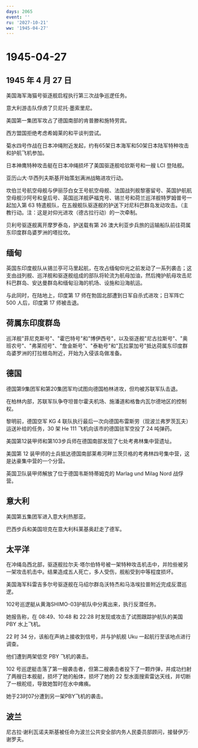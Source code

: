 ```yaml
---
days: 2065
event: ''
ru: '2027-10-21'
ww: '1945-04-27'
---
```


# 1945-04-27

## 1945 年 4 月 27 日

美国海军海猫号驱逐舰启程执行第三次战争巡逻任务。

意大利游击队俘虏了贝尼托·墨索里尼。

美国第一集团军攻占了德国南部的肯普滕和施特劳宾。

西方盟国拒绝考虑希姆莱的和平谈判尝试。

菊水四号作战在日本冲绳附近发起，约有65架日本海军和50架日本陆军特种攻击和护航飞机参加。

日本神鹰特种攻击艇在日本冲绳损坏了美国驱逐舰哈钦斯号和一艘 LCI 登陆舰。

亚历山大·华西列夫斯基开始策划满洲战略进攻行动。

坎伯兰号航空母舰与伊丽莎白女王号航空母舰、法国战列舰黎塞留号、英国护航航空母舰沙阿号和皇后号、英国巡洋舰萨福克号、锡兰号和荷兰巡洋舰特罗姆普号一起加入第
63
特遣舰队，在五艘舰队驱逐舰的护送下对尼科巴群岛发动攻击。（主教行动。注：这是对仰光进攻（德古拉行动）的一次牵制。

贝利号驱逐舰离开摩罗泰岛，护送载有第 26
澳大利亚步兵旅的运输船队前往荷属东印度群岛婆罗洲的塔拉坎。

## 缅甸

英国东印度舰队从锡兰亭可马里起航，在攻占缅甸仰光之前发动了一系列袭击；这支由战列舰、巡洋舰和驱逐舰组成的部队将轮流为航母加油，然后掩护航母攻击尼科巴群岛、安达曼群岛和缅甸沿海的机场、设施和沿海航运。

与此同时，在陆地上，印度第 17 师在勃固北部遭到日军自杀式进攻；日军阵亡
500 人后，印度第 17 师被击退。

## 荷属东印度群岛

巡洋舰"菲尼克斯号"、"霍巴特号"和"博伊西号"，以及驱逐舰"尼古拉斯号"、"奥班农号"、"弗莱彻号"、"詹金斯号"、"泰勒号"和"瓦拉蒙加号"抵达荷属东印度群岛婆罗洲的打拉根岛附近，开始为入侵该岛做准备。

## 德国

德国第9集团军和第20集团军均试图向德国柏林进攻，但均被苏联军队击退。

在柏林内部，苏联军队争夺坦普尔霍夫机场、施潘道和格鲁内瓦尔德地区的控制权。

黎明前，德国空军 KG 4
联队执行最后一次向德国布雷斯劳（现波兰弗罗茨瓦夫）运送补给的任务，30 架
He 111 飞机向该市的德国驻军空投了 24 吨弹药。

美国第12装甲师和第103步兵师在德国南部发现了七处考弗林集中营遗址。

美国第 12
装甲师的士兵抵达德国南部莱希河畔兰茨贝格的考弗林四号集中营，这是达豪集中营的一个分营。

英国卫队装甲师解放了位于德国韦斯特蒂姆克的 Marlag und Milag Nord
战俘营。

## 意大利

美国第五集团军进入意大利热那亚。

巴西步兵和美国坦克在意大利科莱基奥赶走了德军。

## 太平洋

在冲绳岛西北部，驱逐舰拉尔夫·塔尔伯特号被一架特种攻击机击中，并险些被另一架攻击机击中。结果造成五人死亡，多人受伤，舰船受到中等程度损坏。

美国海军科雷吉多尔号驱逐舰在马绍尔群岛沃特杰和马洛埃拉普附近完成反潜巡逻。

102号巡逻艇从黄海SHIMO-03护航队中分离出来，执行反潜任务。

她报告称，在 08:49、10:48 和 22:28 时发现或攻击了试图跟踪护航队的美国
PBY 水上飞机。

22 时 34 分，该船在声纳上接收到信号，并与护航舰 Uku
一起航行至该地点进行调查。

他们遭到两架低空 PBY 飞机的袭击。

102
号巡逻艇击落了第一艘袭击者，但第二艘袭击者投下了一颗炸弹，并成功扫射了两艘日本舰艇，损坏了她的船体，损坏了她的
22 型水面搜索雷达天线，并切断了一根舵缆，导致她暂时在水中瘫痪。

她于23时07分遭到另一架PBY飞机的袭击。

## 波兰

尼古拉·谢利瓦诺夫斯基被任命为波兰公共安全部内务人民委员部顾问，接替伊万·谢罗夫。